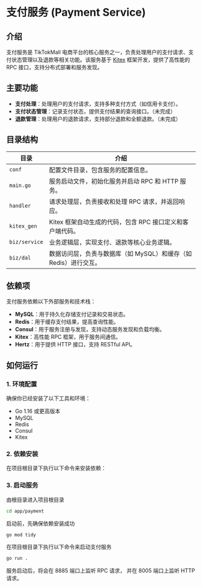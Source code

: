 # 支付服务 (Payment Service)

## 介绍

支付服务是 TikTokMall 电商平台的核心服务之一，负责处理用户的支付请求、支付状态管理以及退款等相关功能。该服务基于 [Kitex](https://github.com/cloudwego/kitex/) 框架开发，提供了高性能的 RPC 接口，支持分布式部署和服务发现。

## 主要功能

- **支付处理**：处理用户的支付请求，支持多种支付方式（如信用卡支付）。
- **支付状态管理**：记录支付状态，提供支付结果的查询接口。（未完成）
- **退款管理**：处理用户的退款请求，支持部分退款和全额退款。（未完成）

## 目录结构

| 目录         | 介绍                                                                 |
|--------------|--------------------------------------------------------------------|
| `conf`       | 配置文件目录，包含服务的配置信息。                                       |
| `main.go`    | 服务启动文件，初始化服务并启动 RPC 和 HTTP 服务。                          |
| `handler`    | 请求处理层，负责接收和处理 RPC 请求，并返回响应。                           |
| `kitex_gen`  | Kitex 框架自动生成的代码，包含 RPC 接口定义和客户端代码。                    |
| `biz/service`| 业务逻辑层，实现支付、退款等核心业务逻辑。                                  |
| `biz/dal`    | 数据访问层，负责与数据库（如 MySQL）和缓存（如 Redis）进行交互。              |

## 依赖项

支付服务依赖以下外部服务和技术栈：

- **MySQL**：用于持久化存储支付记录和交易状态。
- **Redis**：用于缓存支付结果，提高查询性能。
- **Consul**：用于服务注册与发现，支持动态服务发现和负载均衡。
- **Kitex**：高性能 RPC 框架，用于服务间通信。
- **Hertz**：用于提供 HTTP 接口，支持 RESTful API。

## 如何运行

### 1. 环境配置

确保你已经安装了以下工具和环境：

- Go 1.16 或更高版本
- MySQL
- Redis
- Consul
- Kitex

### 2. 依赖安装

在项目根目录下执行以下命令来安装依赖：

### 3. 启动服务

由根目录进入项目根目录
``` bash
cd app/payment
```
启动前，先确保依赖安装成功
``` bash
go mod tidy
```
在项目根目录下执行以下命令来启动支付服务
``` bash
go run .
```
服务启动后，将会在 8885 端口上监听 RPC 请求，
并在 8005 端口上监听 HTTP 请求。


